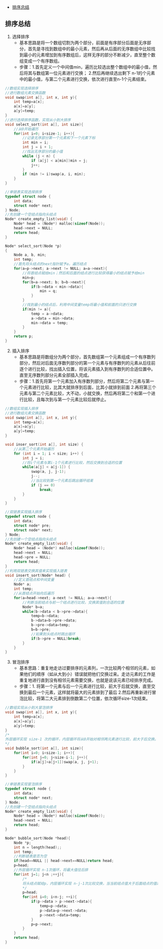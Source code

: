 - [排序总结](#%e6%8e%92%e5%ba%8f%e6%80%bb%e7%bb%93)

## 排序总结
1. 选择排序
   - 基本思路是将一个数组切割为两个部分，前面是有序部分后面是无序部分，首先是寻找到数组中的最小元素，然后再从后面的无序数组中比较找到最小的元素增加到有序数组后，这样无序的部分不断减少，直至整个数组变成一个有序数组。
   - 步骤：1.首先定义一个中间值min，遍历比较选出整个数组中的最小值，然后将其与数组第一位元素进行交换； 2.然后再继续选出剩下 n-1的个元素中的最小值，与第二个元素进行交换，依次进行直至n-1个元素结束。

```c
//数组实现选择排序
//进行数组元素交换函数
void swap(int a[], int x, int y){
    int temp=a[x];
    a[x]=a[y];
    a[y]=temp;
}
//进行选择排序函数，实现从小到大排序
void select_sort(int a[], int size){
    //从0开始遍历
    for(int i=0; i<size-1; i++){
        //记录无序部分第一个元素和下一个元素下标
        int min = i;
        int j = i + 1;
        //找出无序部分的最小值
        while (j < n) {
            if (a[j] < a[min])min = j;
            j++;
        }
        if (min != i)swap(a, i, min);
    }
}
```

```c
//单链表实现选择排序
typedef struct node {
    int data;
    struct node* next;
} Node;
//先创建一个空结点指向头结点
Node* create_empty_list(void) {
    Node* head = (Node*) malloc(sizeof(Node));
    head->next = NULL;
    return head;
}

Node* select_sort(Node *p)
{
    Node a, b, min;
    int temp;
    //首先将头结点的next指针赋予a，遍历结点
    for(a=p->next; a->next != NULL; a=a->next){
        //将首结点赋给min；然后和后面的结点进行比较获得最小的结点赋予给min
        min=p;
        for(b=a->next; b; b=b->next){
            if(b->data < min->data){
                min = q;
            }
        }
        //找到最小的结点后，利用中间变量temp将最小值和前面的只进行交换
        if(min != a){
            temp = a->data;
            a->data = min->data;
            min->data = temp;
        }
    }
    return p;
}
```
2. 插入排序
   - 基本思路是将数组分为两个部分，首先数组第一个元素组成一个有序数列部分，然后对后面无序数列部分的第一个元素与有序数列的元素从后往前逐个进行比较，找出插入位置，将该元素插入到有序数列的合适位置中。直至无序数列部分元素全部插入完成。
   - 步骤：1.首先将第一个元素加入有序数列部分，然后将第二个元素与第一个元素进行比较，比其大就排序到后面，比其小就排到前面 2.再将第三个元素与第二个元素比较，大不动，小就交换，然后再将第二个和第一个进行比较，且每次到与第一个元素比较后就停止。

```c
//数组实现插入排序
//进行数组元素交换函数
void swap(int a[], int x, int y){
    int temp=a[x];
    a[x]=a[y];
    a[y]=temp;
}

void inser_sort(int a[], int size) {
    //从第二个元素开始遍历
    for (int i = 1; i < size; i++) {
        int j = i;
        //将i个元素与第i-1个元素进行比较，然后交换到合适的位置
        while(a[j] < a[j-1]) {
            swap(a, j, j-1);
            j--;
            //当比较到第一个元素后跳出循环结束
            if (j == 0)
                break;
        }
    }
}
```

```c
//双链表实现插入排序
typedef struct node {
    int data;
    struct node* pre;
    struct node* next;
} Node;
//先创建一个空结点指向头结点
Node* create_empty_list(void) {
    Node* head = (Node*) malloc(sizeof(Node));
    head->next = NULL;
    head->pre = NULL;
    return head;
}
//利用双链表交换其值来实现插入链表
void insert_sort(Node* head) {
    //定义首结点和中间变量
    Node* a;
    int temp;
    //从首结点开始向后遍历
    for(a=head->next; a-next != NULL; a=a->next){
        //判断当前结点与前一个结点进行比较，交换其值到合适的位置
        Node* b=a;
        while(b->data < b->pre->data){
            temp=b->data;
            b->data=b->pre->data;
            b->pre->data=temp;
            b=b->pre;
            //如果到头结点时跳出循环
            if(b->pre = NULL)break;
        }
    }
}
```

3. 冒泡排序
   - 基本思路：重复地走访过要排序的元素列，一次比较两个相邻的元素，如果他们的顺序（如从大到小）错误就把他们交换过来。走访元素的工作是重复地进行直到没有相邻元素需要交换，也就是说该元素已经排序完成。
   - 步骤：1. 将第一个元素与后一个元素进行比较，前大于后就交换，直至交换到最后一个元素，这样就将最大的元素排到了最后 2.然后再重新进行冒泡比较，将第二大元素排到倒数第二个位置，依次循环size-1次结束。

```c
//数组实现从小到大冒泡排序
void swap(int a[], int x, int y){
    int temp=a[x];
    a[x]=a[y];
    a[y]=temp;
}
/*
外层循环实现 size-1 次的循环，内层循环将从0开始对相邻两元素进行比较，前大于后交换。
*/
void bubble_sort(int a[], int size){
    for(int i=0; i<size-1; i++){
        for(int j=0; j<size-i-1; j++){
            if(a[j]>a[j+1])swap(a, j, j+1);
        }
    }
}
```

```c
//单链表实现冒泡排序
typedef struct node {
    int data;
    struct node* next;
} Node;
//先创建一个空结点指向头结点
Node* create_empty_list(void) {
    Node* head = (Node*) malloc(sizeof(Node));
    head->next = NULL;
    return head;
}

Node* bubble_sort(Node *head){
    Node *p;
    int n = length(head);;
    int temp;
    //判断链表是否为空
    if(head==NULL || head->next==NULL)return head;
    p=head;
    //外层循环实现 n-1次循环，将最大值往后排
    for(int j=1; j<n ;++j){
        /*
        将头结点赋给p，内层循环实现 n-j-1次比较交换，当当前结点值大于后面结点的值将其值交换，然后指向下一个结点。
        */
        p=head;
        for(int i=0; i<n-j; ++i){
            if(p->data > p->next->data){
                temp=p->data;
                p->data=p->next->data;
                p->next->data=temp;
            }
            p=p->next;
        }
    }
    return head;
}
```

